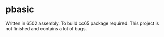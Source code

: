 # pbasic

Written in 6502 assembly. To build cc65 package required.
This project is not finished and contains a lot of bugs.
